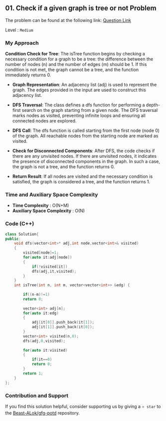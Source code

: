 ## 01. Check if a given graph is tree or not Problem
The problem can be found at the following link: [Question Link](https://www.geeksforgeeks.org/is-it-a-tree/1)

Level : `Medium`

### My Approach
**Condition Check for Tree**:
The isTree function begins by checking a necessary condition for a graph to be a tree: the difference between the number of nodes (n) and the number of edges (m) should be 1. If this condition is not met, the graph cannot be a tree, and the function immediately returns 0.

- **Graph Representation**:
An adjacency list (adj) is used to represent the graph. The edges provided in the input are used to construct this adjacency list.

- **DFS Traversal**:
The class defines a dfs function for performing a depth-first search on the graph starting from a given node.
The DFS traversal marks nodes as visited, preventing infinite loops and ensuring all connected nodes are explored.

- **DFS Call**:
The dfs function is called starting from the first node (node 0) of the graph.
All reachable nodes from the starting node are marked as visited.

- **Check for Disconnected Components**:
After DFS, the code checks if there are any unvisited nodes. If there are unvisited nodes, it indicates the presence of disconnected components in the graph.
In such a case, the graph is not a tree, and the function returns 0.

- **Return Result**:
If all nodes are visited and the necessary condition is satisfied, the graph is considered a tree, and the function returns 1.

### Time and Auxiliary Space Complexity

- **Time Complexity** : O(N+M)
- **Auxiliary Space Complexity** : O(N)

### Code (C++)
```cpp
class Solution{
public:
    void dfs(vector<int>* adj,int node,vector<int>& visited)
    {
        visited[node]=1;
        for(auto it:adj[node])
        {
            if(!visited[it])
            dfs(adj,it,visited);
        }
    }
    int isTree(int n, int m, vector<vector<int>> &edg) {
        
        if((n-m)!=1)
        return 0;
        
        vector<int> adj[n];
        for(auto it:edg)
        {
            adj[it[0]].push_back(it[1]);
            adj[it[1]].push_back(it[0]);
        }
        vector<int> visited(n,0);
        dfs(adj,0,visited);
        
        for(auto it:visited)
        {
            if(it==0)
            return 0;
        }
        return 1;
    }
};

```

### Contribution and Support

If you find this solution helpful, consider supporting us by giving a `⭐ star` to the [Beast-ALok/gfg-potd](https://github.com/Beast-ALok/gfg-potd) repository.